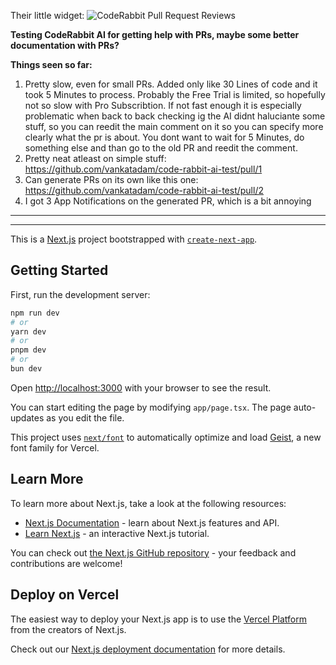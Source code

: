 Their little widget: ![CodeRabbit Pull Request Reviews](https://img.shields.io/coderabbit/prs/github/vankatadam/code-rabbit-ai-test?utm_source=oss&utm_medium=github&utm_campaign=vankatadam%2Fcode-rabbit-ai-test&labelColor=171717&color=FF570A&link=https%3A%2F%2Fcoderabbit.ai&label=CodeRabbit+Reviews)

**Testing CodeRabbit AI for getting help with PRs, maybe some better documentation with PRs?**

**Things seen so far:**
1. Pretty slow, even for small PRs. Added only like 30 Lines of code and it took 5 Minutes to process. Probably the Free Trial is limited, so hopefully not so slow with Pro Subscribtion. If not fast enough it is especially problematic when back to back checking ig the AI didnt haluciante some stuff, so you can reedit the main comment on it so you can specify more clearly what the pr is about. You dont want to wait for 5 Minutes, do something else and than go to the old PR and reedit the comment.
2. Pretty neat atleast on simple stuff: https://github.com/vankatadam/code-rabbit-ai-test/pull/1
3. Can generate PRs on its own like this one: https://github.com/vankatadam/code-rabbit-ai-test/pull/2
4. I got 3 App Notifications on the generated PR, which is a bit annoying





--------

--------





This is a [Next.js](https://nextjs.org) project bootstrapped with [`create-next-app`](https://nextjs.org/docs/app/api-reference/cli/create-next-app).

## Getting Started

First, run the development server:

```bash
npm run dev
# or
yarn dev
# or
pnpm dev
# or
bun dev
```

Open [http://localhost:3000](http://localhost:3000) with your browser to see the result.

You can start editing the page by modifying `app/page.tsx`. The page auto-updates as you edit the file.

This project uses [`next/font`](https://nextjs.org/docs/app/building-your-application/optimizing/fonts) to automatically optimize and load [Geist](https://vercel.com/font), a new font family for Vercel.

## Learn More

To learn more about Next.js, take a look at the following resources:

- [Next.js Documentation](https://nextjs.org/docs) - learn about Next.js features and API.
- [Learn Next.js](https://nextjs.org/learn) - an interactive Next.js tutorial.

You can check out [the Next.js GitHub repository](https://github.com/vercel/next.js) - your feedback and contributions are welcome!

## Deploy on Vercel

The easiest way to deploy your Next.js app is to use the [Vercel Platform](https://vercel.com/new?utm_medium=default-template&filter=next.js&utm_source=create-next-app&utm_campaign=create-next-app-readme) from the creators of Next.js.

Check out our [Next.js deployment documentation](https://nextjs.org/docs/app/building-your-application/deploying) for more details.
